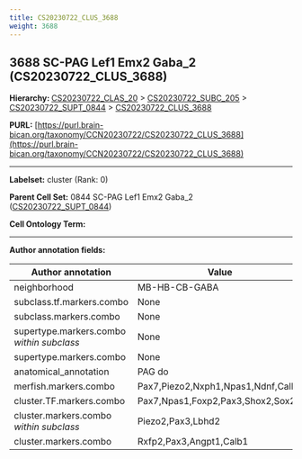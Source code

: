 ```yaml
---
title: CS20230722_CLUS_3688
weight: 3688
---
```

## 3688 SC-PAG Lef1 Emx2 Gaba_2 (CS20230722_CLUS_3688)
<b>Hierarchy: </b>
[CS20230722_CLAS_20](../CS20230722_CLAS_20) >
[CS20230722_SUBC_205](../CS20230722_SUBC_205) >
[CS20230722_SUPT_0844](../CS20230722_SUPT_0844) >
[CS20230722_CLUS_3688](../CS20230722_CLUS_3688)

**PURL:** [https://purl.brain-bican.org/taxonomy/CCN20230722/CS20230722_CLUS_3688](https://purl.brain-bican.org/taxonomy/CCN20230722/CS20230722_CLUS_3688)

---


**Labelset:** cluster (Rank: 0)

**Parent Cell Set:** 0844 SC-PAG Lef1 Emx2 Gaba_2 ([CS20230722_SUPT_0844](../CS20230722_SUPT_0844))



**Cell Ontology Term:** 

[MARKER GENES.]: #


---

[TRANSFERRED ANNOTATIONS.]: #


[AUTHOR ANNOTATION FIELDS.]: #


**Author annotation fields:**

| Author annotation | Value |
|-------------------|-------|
|neighborhood|MB-HB-CB-GABA|
|subclass.tf.markers.combo|None|
|subclass.markers.combo|None|
|supertype.markers.combo _within subclass_|None|
|supertype.markers.combo|None|
|anatomical_annotation|PAG do|
|merfish.markers.combo|Pax7,Piezo2,Nxph1,Npas1,Ndnf,Calb1|
|cluster.TF.markers.combo|Pax7,Npas1,Foxp2,Pax3,Shox2,Sox21|
|cluster.markers.combo _within subclass_|Piezo2,Pax3,Lbhd2|
|cluster.markers.combo|Rxfp2,Pax3,Angpt1,Calb1|
